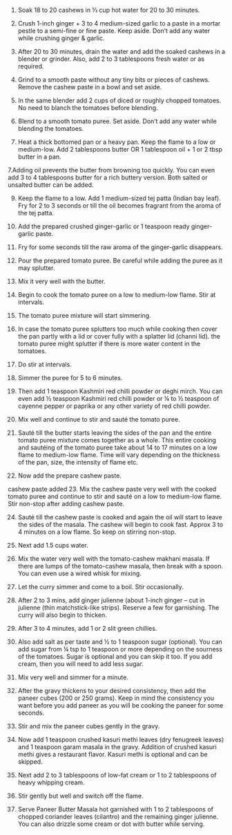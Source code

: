 1. Soak 18 to 20 cashews in ⅓ cup hot water for 20 to 30 minutes.

2. Crush 1-inch ginger + 3 to 4 medium-sized garlic to a paste in a mortar pestle to a semi-fine or fine paste. Keep aside. Don’t add any water while crushing ginger & garlic.

3. After 20 to 30 minutes, drain the water and add the soaked cashews in a blender or grinder. Also, add 2 to 3 tablespoons fresh water or as required.

4. Grind to a smooth paste without any tiny bits or pieces of cashews. Remove the cashew paste in a bowl and set aside.

5. In the same blender add 2 cups of diced or roughly chopped tomatoes. No need to blanch the tomatoes before blending.

6. Blend to a smooth tomato puree. Set aside. Don’t add any water while blending the tomatoes.

7. Heat a thick bottomed pan or a heavy pan. Keep the flame to a low or medium-low. Add 2 tablespoons butter OR 1 tablespoon oil + 1 or 2 tbsp butter in a pan.

7.Adding oil prevents the butter from browning too quickly. You can even add 3 to 4 tablespoons butter for a rich buttery version. Both salted or unsalted butter can be added.

9. Keep the flame to a low. Add 1 medium-sized tej patta (Indian bay leaf). Fry for 2 to 3 seconds or till the oil becomes fragrant from the aroma of the tej patta.

10. Add the prepared crushed ginger-garlic or 1 teaspoon ready ginger-garlic paste.

11. Fry for some seconds till the raw aroma of the ginger-garlic disappears.

12. Pour the prepared tomato puree. Be careful while adding the puree as it may splutter.

13. Mix it very well with the butter.

14. Begin to cook the tomato puree on a low to medium-low flame. Stir at intervals.

15. The tomato puree mixture will start simmering.

16. In case the tomato puree splutters too much while cooking then cover the pan partly with a lid or cover fully with a splatter lid (channi lid). the tomato puree might splutter if there is more water content in the tomatoes.

17. Do stir at intervals.

18. Simmer the puree for 5 to 6 minutes.

19. Then add 1 teaspoon Kashmiri red chilli powder or deghi mirch. You can even add ½ teaspoon Kashmiri red chilli powder or ¼ to ½ teaspoon of cayenne pepper or paprika or any other variety of red chilli powder.

20. Mix well and continue to stir and sauté the tomato puree.

21. Sauté till the butter starts leaving the sides of the pan and the entire tomato puree mixture comes together as a whole. This entire cooking and sautéing of the tomato puree take about 14 to 17 minutes on a low flame to medium-low flame. Time will vary depending on the thickness of the pan, size, the intensity of flame etc.

22. Now add the prepare cashew paste.

cashew paste added
23. Mix the cashew paste very well with the cooked tomato puree and continue to stir and sauté on a low to medium-low flame. Stir non-stop after adding cashew paste.

24. Sauté till the cashew paste is cooked and again the oil will start to leave the sides of the masala. The cashew will begin to cook fast. Approx 3 to 4 minutes on a low flame. So keep on stirring non-stop.

25. Next add 1.5 cups water.

26. Mix the water very well with the tomato-cashew makhani masala. If there are lumps of the tomato-cashew masala, then break with a spoon. You can even use a wired whisk for mixing.

27. Let the curry simmer and come to a boil. Stir occasionally.

28. After 2 to 3 mins, add ginger julienne (about 1-inch ginger – cut in julienne (thin matchstick-like strips). Reserve a few for garnishing. The curry will also begin to thicken.

29. After 3 to 4 minutes, add 1 or 2 slit green chillies.

30. Also add salt as per taste and ½ to 1 teaspoon sugar (optional). You can add sugar from ¼ tsp to 1 teaspoon or more depending on the sourness of the tomatoes. Sugar is optional and you can skip it too. If you add cream, then you will need to add less sugar.

31. Mix very well and simmer for a minute.

32. After the gravy thickens to your desired consistency, then add the paneer cubes (200 or 250 grams). Keep in mind the consistency you want before you add paneer as you will be cooking the paneer for some seconds.

33. Stir and mix the paneer cubes gently in the gravy.

34. Now add 1 teaspoon crushed kasuri methi leaves (dry fenugreek leaves) and 1 teaspoon garam masala in the gravy. Addition of crushed kasuri methi gives a restaurant flavor. Kasuri methi is optional and can be skipped.

35. Next add 2 to 3 tablespoons of low-fat cream or 1 to 2 tablespoons of heavy whipping cream.

36. Stir gently but well and switch off the flame.

37. Serve Paneer Butter Masala hot garnished with 1 to 2 tablespoons of chopped coriander leaves (cilantro) and the remaining ginger julienne. You can also drizzle some cream or dot with butter while serving.